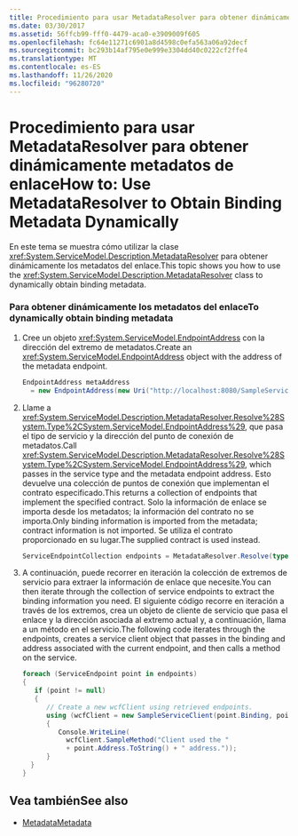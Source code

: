 ```yaml
---
title: Procedimiento para usar MetadataResolver para obtener dinámicamente metadatos de enlace
ms.date: 03/30/2017
ms.assetid: 56ffcb99-fff0-4479-aca0-e3909009f605
ms.openlocfilehash: fc64e11271c6901a8d4598c0efa563a06a92decf
ms.sourcegitcommit: bc293b14af795e0e999e3304dd40c0222cf2ffe4
ms.translationtype: MT
ms.contentlocale: es-ES
ms.lasthandoff: 11/26/2020
ms.locfileid: "96280720"
---
```

# <a name="how-to-use-metadataresolver-to-obtain-binding-metadata-dynamically"></a><span data-ttu-id="3125f-102">Procedimiento para usar MetadataResolver para obtener dinámicamente metadatos de enlace</span><span class="sxs-lookup"><span data-stu-id="3125f-102">How to: Use MetadataResolver to Obtain Binding Metadata Dynamically</span></span>

<span data-ttu-id="3125f-103">En este tema se muestra cómo utilizar la clase <xref:System.ServiceModel.Description.MetadataResolver> para obtener dinámicamente los metadatos del enlace.</span><span class="sxs-lookup"><span data-stu-id="3125f-103">This topic shows you how to use the <xref:System.ServiceModel.Description.MetadataResolver> class to dynamically obtain binding metadata.</span></span>  
  
### <a name="to-dynamically-obtain-binding-metadata"></a><span data-ttu-id="3125f-104">Para obtener dinámicamente los metadatos del enlace</span><span class="sxs-lookup"><span data-stu-id="3125f-104">To dynamically obtain binding metadata</span></span>  
  
1. <span data-ttu-id="3125f-105">Cree un objeto <xref:System.ServiceModel.EndpointAddress> con la dirección del extremo de metadatos.</span><span class="sxs-lookup"><span data-stu-id="3125f-105">Create an <xref:System.ServiceModel.EndpointAddress> object with the address of the metadata endpoint.</span></span>  
  
    ```csharp
    EndpointAddress metaAddress  
      = new EndpointAddress(new Uri("http://localhost:8080/SampleService/mex"));  
    ```  
  
2. <span data-ttu-id="3125f-106">Llame a <xref:System.ServiceModel.Description.MetadataResolver.Resolve%28System.Type%2CSystem.ServiceModel.EndpointAddress%29>, que pasa el tipo de servicio y la dirección del punto de conexión de metadatos.</span><span class="sxs-lookup"><span data-stu-id="3125f-106">Call <xref:System.ServiceModel.Description.MetadataResolver.Resolve%28System.Type%2CSystem.ServiceModel.EndpointAddress%29>, which passes in the service type and the metadata endpoint address.</span></span> <span data-ttu-id="3125f-107">Esto devuelve una colección de puntos de conexión que implementan el contrato especificado.</span><span class="sxs-lookup"><span data-stu-id="3125f-107">This returns a collection of endpoints that implement the specified contract.</span></span> <span data-ttu-id="3125f-108">Solo la información de enlace se importa desde los metadatos; la información del contrato no se importa.</span><span class="sxs-lookup"><span data-stu-id="3125f-108">Only binding information is imported from the metadata; contract information is not imported.</span></span> <span data-ttu-id="3125f-109">Se utiliza el contrato proporcionado en su lugar.</span><span class="sxs-lookup"><span data-stu-id="3125f-109">The supplied contract is used instead.</span></span>  
  
    ```csharp  
    ServiceEndpointCollection endpoints = MetadataResolver.Resolve(typeof(SampleServiceClient),metaAddress);  
    ```  
  
3. <span data-ttu-id="3125f-110">A continuación, puede recorrer en iteración la colección de extremos de servicio para extraer la información de enlace que necesite.</span><span class="sxs-lookup"><span data-stu-id="3125f-110">You can then iterate through the collection of service endpoints to extract the binding information you need.</span></span> <span data-ttu-id="3125f-111">El siguiente código recorre en iteración a través de los extremos, crea un objeto de cliente de servicio que pasa el enlace y la dirección asociada al extremo actual y, a continuación, llama a un método en el servicio.</span><span class="sxs-lookup"><span data-stu-id="3125f-111">The following code iterates through the endpoints, creates a service client object that passes in the binding and address associated with the current endpoint, and then calls a method on the service.</span></span>  
  
    ```csharp  
    foreach (ServiceEndpoint point in endpoints)  
    {  
       if (point != null)  
       {  
          // Create a new wcfClient using retrieved endpoints.  
          using (wcfClient = new SampleServiceClient(point.Binding, point.Address))  
          {  
             Console.WriteLine(  
               wcfClient.SampleMethod("Client used the "  
               + point.Address.ToString() + " address."));  
          }  
      }  
    }  
    ```  
  
## <a name="see-also"></a><span data-ttu-id="3125f-112">Vea también</span><span class="sxs-lookup"><span data-stu-id="3125f-112">See also</span></span>

- [<span data-ttu-id="3125f-113">Metadata</span><span class="sxs-lookup"><span data-stu-id="3125f-113">Metadata</span></span>](metadata.md)
